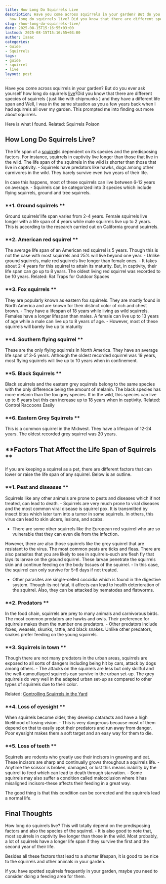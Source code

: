 ```yaml
---
title: How Long Do Squirrels Live
description: Have you come across squirrels in your garden? But do you ever ask yourself
  how long do squirrels live? Did you know that there are different species of...
slug: /how-long-do-squirrels-live/
date: 2025-08-15T15:16:55+03:00
lastmod: 2025-08-15T15:16:55+03:00
author: Isaac
categories:
- Guide
- Squirrels
tags:
- guide
- squirrel
- live
layout: post
---
```

Have you come across squirrels in your garden? But do you ever ask yourself how long do squirrels [live](https://pestpolicy.com/can-no-see-ums-live-in-my-hair/)?Did you know that there are different species of squirrels ( just like with chipmunks ) and they have a different life span and Well, I was in the same situation as you a few years back when I had squirrels all over my garden. This prompted me into finding out more about squirrels.

Here is what I found. Related: Squirrels Poison

##  **How Long Do Squirrels Live?**

The life span of a [squirrel](https://pestpolicy.com/do-squirrels-attack-humans/)is dependent on its species and the predisposing factors. For instance, squirrels in captivity live longer than those that live in the wild. The life span of the squirrels in the wild is shorter than those that live in captivity. - Squirrels have predators like hawks, dogs among other carnivores in the wild. They barely survive even two years of their life.

In case this happens, most of these squirrels can live between 6-12 years on average. - Squirrels can be categorized into 3 species which include flying squirrels, ground and tree squirrels.

###  **1. Ground squirrels **

Ground squirrels'life span varies from 2-4 years. Female squirrels live longer with a life span of 4 years while male squirrels live up to 2 years. This is according to the research carried out on California ground squirrels.

###  **2. American red squirrel **

The average life span of an American red squirrel is 5 years. Though this is not the case with most squirrels and 25% will live beyond one year. - Unlike ground squirrels, male red squirrels live longer than female ones. - It takes about 2-4 years for this squirrel to attain its maturity. But, in captivity, their life span can go up to 8 years. The oldest living red squirrel was recorded to be 10 years. Related: Rat Traps for Outdoor Spaces

###  **3. Fox squirrels **

They are popularly known as eastern fox squirrels. They are mostly found in North America and are known for their distinct color of rich and chest brown. - They have a lifespan of 18 years while living as wild squirrels. Females have a longer lifespan than males. A female can live up to 13 years of age while a male can live up to 8 years of age. - However, most of these squirrels will barely live up to maturity

###  **4. Southern flying squirrel **

These are the only flying squirrels in North America. They have an average life span of 3-5 years. Although the oldest recorded squirrel was 19 years, most flying squirrels will live up to 10 years when in confinement.

###  **5. Black Squirrels **

Black squirrels and the eastern grey squirrels belong to the same species with the only difference being the amount of melanin. The black species has more melanin than the fox grey species. If in the wild, this species can live up to 6 years but this can increase up to 18 years when in captivity. Related: Control Raccoons Easily

###  **6. Eastern Grey Squirrels **

This is a common squirrel in the Midwest. They have a lifespan of 12-24 years. The oldest recorded grey squirrel was 20 years.

##  **Factors That Affect the Life Span of Squirrels **

If you are keeping a squirrel as a pet, there are different factors that can lower or raise the life span of any squirrel. Below is an outline.

###  **1. Pest and diseases **

Squirrels like any other animals are prone to pests and diseases which if not treated, can lead to death. - Squirrels are very much prone to viral diseases and the most common viral disease is squirrel pox. It is transmitted by insect bites which later turn into a tumor in some squirrels. In others, this virus can lead to skin ulcers, lesions, and scabs.

- There are some other squirrels like the European red squirrel who are so vulnerable that they can even die from the infection.

However, there are also those squirrels like the grey squirrel that are resistant to the virus. The most common pests are ticks and fleas. There are also parasites that you are likely to see in squirrels-such are flesh fly that lays its larvae on the ground squirrel. These larvae penetrate the squirrels skin and continue feeding on the body tissues of the squirrel. - In this case, the squirrel can only survive for 5-6 days if not treated.

- Other parasites are single-celled coccidia which is found in the digestive system. Though its not fatal, it affects can lead to health deterioration of the squirrel. Also, they can be attacked by nematodes and flatworms.

###  **2. Predators **

In the food chain, squirrels are prey to many animals and carnivorous birds. The most common predators are hawks and owls. Their preference for squirrels makes them the number one predators. - Other predators include foxes, weasels, skunks, rattle, and black snakes. Unlike other predators, snakes prefer feeding on the young squirrels.

###  **3. Squirrels in town **

Though there are not many predators in the urban areas, squirrels are exposed to all sorts of dangers including being hit by cars, attack by dogs among others. - The attacks on the squirrels are less but only skillful and the well-camouflaged squirrels can survive in the urban set-up. The grey squirrels do very well in the adapted urban set-up as compared to other types of squirrels due to their color.

Related: [Controlling Squirrels in the Yard](https://pestpolicy.com/how-to-get-rid-of-squirrels-in-the-yard/)

###  **4. Loss of eyesight **

When squirrels become older, they develop cataracts and have a high likelihood of losing vision. - This is very dangerous because most of them depend on that to easily spot their predators and run away from danger. Poor eyesight makes them a soft target and an easy way for them to die.

###  **5. Loss of teeth **

Squirrels are rodents who greatly use their incisors in gnawing and eat. These incisors are sharp and continually grows throughout a squirrels life. - Anytime the scissor is broken, damaged, or lost this means inability by the squirrel to feed which can lead to death through starvation. - Some squirrels may also suffer a condition called malocclusion where it has misaligned incisors-these affects their feeding in a great way.

The good thing is that this condition can be corrected and the squirrels lead a normal life.

##  Final Thoughts

How long do squirrels live? This will totally depend on the predisposing factors and also the species of the squirrel. - It is also good to note that, most squirrels in captivity live longer than those in the wild. Most probably, a lot of squirrels have a longer life span if they survive the first and the second year of their life.

Besides all these factors that lead to a shorter lifespan, it is good to be nice to the squirrels and other animals in your garden.

If you have spotted squirrels frequently in your garden, maybe you need to consider doing a feeding area for them.
